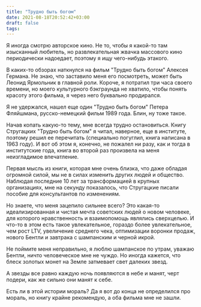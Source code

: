 ```yaml
---
title: "Трудно быть богом"
date: 2021-08-18T20:52:42+03:00
draft: false
tags:
---
```


Я иногда смотрю авторское кино. Не то, чтобы я какой-то там изысканный любитель, но развлекательная жвачка массового
кино периодически надоедает, поэтому я ищу чего-нибудь этакого.

В каких-то обзорах наткнулся на фильм "Трудно быть богом" Алексея Германа. Не знаю, что заставило меня его посмотреть,
может быть Леонид Ярмольник в главной роли. Короче, я потратил три часа своего времени, но моего культурного бэкграунда
не хватило, чтобы понять красоту этого фильма, я через него буквально продирался.

<!--more-->

Я не удержался, нашел еще один "Трудно быть богом" Петера Фляйшмана, русско-немецкий фильм 1989 года. Блин, ну тоже
такое.

Начав копать какую-то тему, мне всегда трудно остановиться. Книгу Стругацких "Трудно быть богом" я читал, наверное, еще
в институте, поэтому решил ее перечитать (специально погуглил, книга написана в 1963 году). И вот об этом я, конечно, не
пожалел ни разу, как и тогда в институтские года, книга во второй раз произвела на меня неизгладимое впечатление.

Первая мысль из книги, которая мне очень близка, что даже обладая огромной силой, мы не в силах изменить других людей и
общество. Наблюдая последние 10 лет за трансформацией в крупных организациях, мне на секунду показалось, что Стругацкие
писали пособие для консультантов по изменениям.

Но знаете, что меня зацепило сильнее всего? Это какая-то идеализированная и чистая мечта советских людей о новом
человеке, для которого нравственность и взаимопомощь являлись сверхцелью. И что-то в этом есть такое увлекательное,
гораздо более увлекательное, чем рост LTV, увеличение среднего чека, оптимизации воронки продаж, нового Бентли и
завтрака с шампанским и черной икрой.

Не поймите меня неправильно, я люблю шампанское по утрам, уважаю Бентли, ничто человеческое мне не чуждо. Но иногда
кажется, что блеск золотых монет на Земле затмевает свет далеких звезд.

А звезды все равно каждую ночь появляются в небе и манят, черт подери, как же сильно они манят к себе.

Есть ли в этой истории мораль? Да я вот до конца не определился про мораль, но книгу крайне рекомендую, а оба фильма мне
не зашли.


